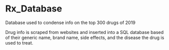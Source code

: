 # Rx_Database
Database used to condense info on the top 300 drugs of 2019

Drug info is scraped from websites and inserted into a SQL database based of their generic name, brand name, side effects, and
the disease the drug is used to treat.
